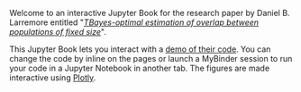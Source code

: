 Welcome to an interactive Jupyter Book for the research paper by Daniel B. Larremore entitled "[*TBayes-optimal estimation of overlap between
populations of fixed size*](https://journals.plos.org/ploscompbiol/article?id=10.1371/journal.pcbi.1006898)".


This Jupyter Book lets you interact with a [demo of their code](https://github.com/dblarremore/BayesianRepertoireOverlap/). You can change the code by inline on the pages or launch a MyBinder session to run your code in a Jupyter Notebook in another tab. The figures are made interactive using [Plotly](https://plotly.com).
